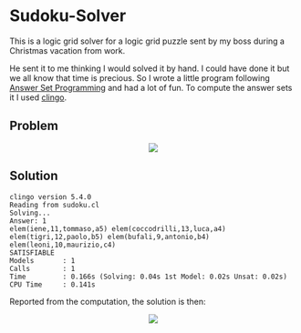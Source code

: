 # Sudoku-Solver
This is a logic grid solver for a logic grid puzzle sent by my boss during a Christmas vacation from work.

He sent it to me thinking I would solved it by hand. I could have done it but we all know that time is precious. So I wrote a little program following [Answer Set Programming](https://en.wikipedia.org/wiki/Answer_set_programming) and had a lot of fun. To compute the answer sets it I used [clingo](https://github.com/potassco/clingo).


## Problem
<p align="center">
  <img src="https://github.com/lorenzofavaro/Sudoku-Solver/blob/main/docs/problem.png"/>
</p>


## Solution
```
clingo version 5.4.0
Reading from sudoku.cl
Solving...
Answer: 1
elem(iene,11,tommaso,a5) elem(coccodrilli,13,luca,a4) elem(tigri,12,paolo,b5) elem(bufali,9,antonio,b4) elem(leoni,10,maurizio,c4)
SATISFIABLE
Models       : 1
Calls        : 1
Time         : 0.166s (Solving: 0.04s 1st Model: 0.02s Unsat: 0.02s)
CPU Time     : 0.141s
```

Reported from the computation, the solution is then:
<p align="center">
  <img src="https://github.com/lorenzofavaro/Sudoku-Solver/blob/main/docs/solution.png"/>
</p>
